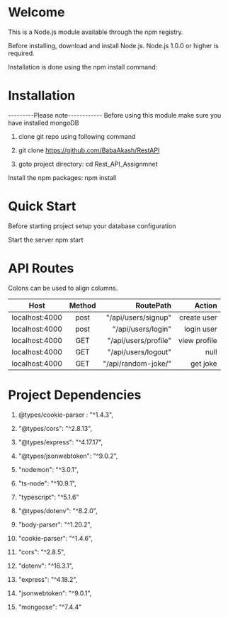 # Welcome

This is a Node.js module available through the npm registry.

Before installing, download and install Node.js. Node.js 1.0.0 or higher is required.

Installation is done using the npm install command:

# Installation
---------Please note------------ Before using this module make sure you have installed mongoDB

1. clone git repo using following command
2. git clone https://github.com/BabaAkash/RestAPI

3. goto project directory:
cd Rest_API_Assignmnet

Install the npm packages:
 npm install

# Quick Start
Before starting project setup your database configuration

Start the server
npm start

# API Routes

Colons can be used to align columns.

| Host        | Method           | RoutePath          | Action|
| ------------- |:-------------:| -------------------:| -------:|
| localhost:4000| post          | "/api/users/signup" | create user|
| localhost:4000| post         | "/api/users/login" | login user|
| localhost:4000 | GET         | "/api/users/profile" |view profile|
| localhost:4000 | GET         | "/api/users/logout" |null|
| localhost:4000 | GET         | "/api/random-joke/" |get joke|


# Project Dependencies

1. @types/cookie-parser : "^1.4.3",
   
2. "@types/cors": "^2.8.13",

3. "@types/express": "^4.17.17",

4. "@types/jsonwebtoken": "^9.0.2",

5. "nodemon": "^3.0.1",

6. "ts-node": "^10.9.1",

7. "typescript": "^5.1.6"

8. "@types/dotenv": "^8.2.0",

9. "body-parser": "^1.20.2",

10. "cookie-parser": "^1.4.6",

11. "cors": "^2.8.5",

12. "dotenv": "^16.3.1",

13. "express": "^4.18.2",

14. "jsonwebtoken": "^9.0.1",

15. "mongoose": "^7.4.4"















